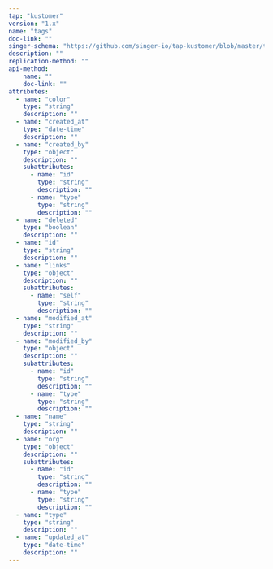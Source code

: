 ```yaml
---
tap: "kustomer"
version: "1.x"
name: "tags"
doc-link: ""
singer-schema: "https://github.com/singer-io/tap-kustomer/blob/master/tap_kustomer/schemas/tags.json"
description: ""
replication-method: ""
api-method:
    name: ""
    doc-link: ""
attributes:
  - name: "color"
    type: "string"
    description: ""
  - name: "created_at"
    type: "date-time"
    description: ""
  - name: "created_by"
    type: "object"
    description: ""
    subattributes:
      - name: "id"
        type: "string"
        description: ""
      - name: "type"
        type: "string"
        description: ""
  - name: "deleted"
    type: "boolean"
    description: ""
  - name: "id"
    type: "string"
    description: ""
  - name: "links"
    type: "object"
    description: ""
    subattributes:
      - name: "self"
        type: "string"
        description: ""
  - name: "modified_at"
    type: "string"
    description: ""
  - name: "modified_by"
    type: "object"
    description: ""
    subattributes:
      - name: "id"
        type: "string"
        description: ""
      - name: "type"
        type: "string"
        description: ""
  - name: "name"
    type: "string"
    description: ""
  - name: "org"
    type: "object"
    description: ""
    subattributes:
      - name: "id"
        type: "string"
        description: ""
      - name: "type"
        type: "string"
        description: ""
  - name: "type"
    type: "string"
    description: ""
  - name: "updated_at"
    type: "date-time"
    description: ""
---
```

